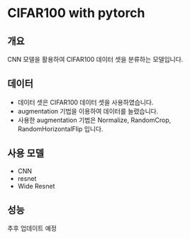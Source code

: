# CIFAR100 with pytorch

## 개요
CNN 모델을 활용하여 CIFAR100 데이터 셋을 분류하는 모델입니다.

## 데이터
+ 데이터 셋은 CIFAR100 데이터 셋을 사용하였습니다.
+ augmentation 기법을 이용하여 데이터를 늘렸습니다.
+ 사용한 augmentation 기법은 Normalize, RandomCrop, RandomHorizontalFlip 입니다.

## 사용 모델
+ CNN
+ resnet
+ Wide Resnet

## 성능
추후 업데이트 예정
